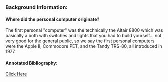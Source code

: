 ### Background Information:
#### Where did the personal computer originate?

The first personal "computer" was the technically the Altair 8800 which was basically a both with switches and lights that you had to build yourself... not very good for the general public, so we say the first personal computers were the Apple II, Commodore PET, and the Tandy TRS-80, all introduced in 1977.

#### Annotated Bibliography:
[Click Here](annotated_bibliography.md)

